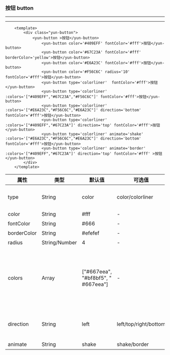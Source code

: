 ### 按钮 button
---
<view-button></view-button>

---

<highlight-code  lang="vue">

        <template>
            <div class="yun-button">
                <yun-button >按钮</yun-button>
                    <yun-button color='#409EFF' fontColor='#fff'>按钮</yun-button>
                    <yun-button color='#67C23A' fontColor='#fff' borderColor='yellow'>按钮</yun-button>
                    <yun-button color='#E6A23C' fontColor='#fff'>按钮</yun-button>
                    <yun-button color='#F56C6C' radius='10' fontColor='#fff'>按钮</yun-button>
                    <yun-button type='colorliner'  fontColor='#fff'>按钮</yun-button>
                    <yun-button type='colorliner' :colors='["#409EFF","#67C23A","#F56C6C"]' fontColor='#fff'>按钮</yun-button>
                    <yun-button type='colorliner' :colors='["#E6A23C","#F56C6C","#E6A23C"]' direction='bottom' fontColor='#fff'>按钮</yun-button>
                    <yun-button type='colorliner' :colors='["#409EFF","#67C23A"]' direction='top' fontColor='#fff'>按钮</yun-button>
                    <yun-button type='colorliner' animate='shake' :colors='["#E6A23C","#F56C6C","#E6A23C"]' direction='bottom' fontColor='#fff'>按钮</yun-button>
                    <yun-button type='colorliner' animate='border' :colors='["#409EFF","#67C23A"]' direction='top' fontColor='#fff' >按钮</yun-button>
            </div>
        </template>
</highlight-code> 

<table class='yun-table' style='width:100%;'>
    <thead>
        <tr>
          <th>属性</th>
          <th>类型</th>
          <th>默认值</th>
          <th>可选值</th>
          <th>说明</th>
        </tr>
    </thead>
    <tbody>
        <tr>
          <td>type</td>
          <td>String</td>
          <td>color</td>
          <td>color/colorliner</td>
          <td>纯色按钮/过渡色按钮</td>
        </tr>
        <tr>
          <td>color</td>
          <td>String</td>
          <td>#fff</td>
          <td>-</td>
          <td>背景颜色</td>
        </tr>
        <tr>
          <td>fontColor</td>
          <td>String</td>
          <td>#666</td>
          <td>-</td>
          <td>文字颜色</td>
        </tr>
        <tr>
          <td>borderColor</td>
          <td>String</td>
          <td>#efefef</td>
          <td>-</td>
          <td>边框颜色</td>
        </tr>
        <tr>
          <td>radius</td>
          <td>String/Number</td>
          <td>4</td>
          <td>-</td>
          <td>圆角</td>
        </tr>
        <tr>
          <td>colors</td>
          <td>Array</td>
          <td>["#667eea", "#bf8bf5", " #667eea"]</td>
          <td>-</td>
          <td>type为colorliner时生效,色值数组,数组长度必须>=2,与color属性冲突</td>
        </tr>
        <tr>
          <td>direction</td>
          <td>String</td>
          <td>left</td>
          <td>left/top/right/bottom</td>
          <td>type为colorliner时生效,过渡色方向</td>
        </tr>
        <tr>
          <td>animate</td>
          <td>String</td>
          <td>shake</td>
          <td>shake/border</td>
          <td>按钮动画</td>
        </tr>
    </tbody>
</table>


